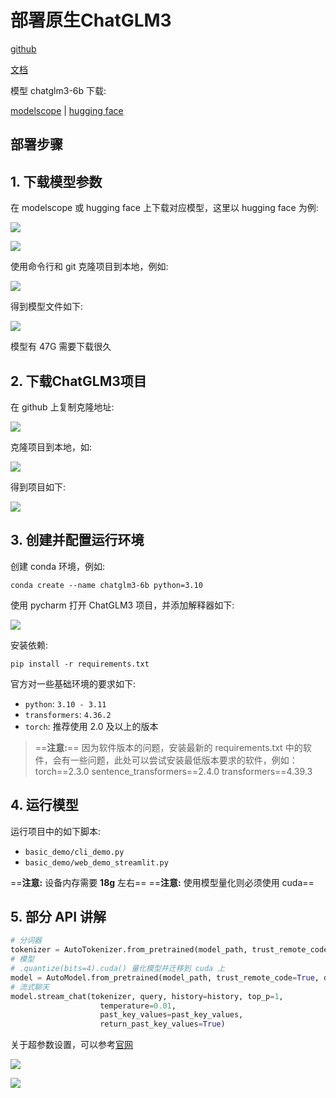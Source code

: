 # 部署原生ChatGLM3

[github](https://github.com/THUDM/ChatGLM3?tab=readme-ov-file)

[文档](https://zhipu-ai.feishu.cn/wiki/WvQbwIJ9tiPAxGk8ywDck6yfnof)

模型 chatglm3-6b 下载:

[modelscope](https://modelscope.cn/models/ZhipuAI/chatglm3-6b) | [hugging face](https://huggingface.co/THUDM/chatglm3-6b)

## 部署步骤

## 1. 下载模型参数

在 modelscope 或 hugging face 上下载对应模型，这里以 hugging face 为例:

![](md-img/部署原生ChatGLM3_2024-09-23-12-18-02.png)

![](md-img/部署原生ChatGLM3_2024-09-23-12-18-35.png)

使用命令行和 git 克隆项目到本地，例如: 

![](md-img/部署原生ChatGLM3_2024-09-23-12-19-36.png)

得到模型文件如下:

![](md-img/部署原生ChatGLM3_2024-09-23-12-20-29.png)

模型有 47G 需要下载很久

## 2. 下载ChatGLM3项目

在 github 上复制克隆地址:

![](md-img/部署原生ChatGLM3_2024-09-23-12-23-10.png)

克隆项目到本地，如:

![](md-img/部署原生ChatGLM3_2024-09-23-12-24-03.png)

得到项目如下:

![](md-img/部署原生ChatGLM3_2024-09-23-12-24-35.png)

## 3. 创建并配置运行环境

创建 conda 环境，例如:

```shell
conda create --name chatglm3-6b python=3.10
```

使用 pycharm 打开 ChatGLM3 项目，并添加解释器如下:

![](md-img/部署原生ChatGLM3_2024-09-23-12-33-11.png)

安装依赖:

```shell
pip install -r requirements.txt
```

官方对一些基础环境的要求如下:

- `python`: `3.10 - 3.11`
- `transformers`: `4.36.2`
- `torch`: 推荐使用 2.0 及以上的版本

> ==**注意:**==
> 因为软件版本的问题，安装最新的 requirements.txt 中的软件，会有一些问题，此处可以尝试安装最低版本要求的软件，例如：
> torch\==2.3.0
> sentence_transformers\==2.4.0
> transformers\==4.39.3

## 4. 运行模型

运行项目中的如下脚本:

- `basic_demo/cli_demo.py`
- `basic_demo/web_demo_streamlit.py`

==**注意:** 设备内存需要 **18g** 左右==
==**注意:** 使用模型量化则必须使用 cuda==

## 5. 部分 API 讲解

```python
# 分词器
tokenizer = AutoTokenizer.from_pretrained(model_path, trust_remote_code=True)
# 模型
# .quantize(bits=4).cuda() 量化模型并迁移到 cuda 上
model = AutoModel.from_pretrained(model_path, trust_remote_code=True, device_map="cuda").quantize(bits=4, device='cuda').cuda().eval()
# 流式聊天
model.stream_chat(tokenizer, query, history=history, top_p=1,
                    temperature=0.01,
                    past_key_values=past_key_values,
                    return_past_key_values=True)
```

关于超参数设置，可以参考[官网](https://zhipu-ai.feishu.cn/wiki/ATFHwOlYdiF2HBkxlQPc9o7wnif)

![](md-img/部署原生ChatGLM3_2024-09-23-14-36-36.png)

![](md-img/部署原生ChatGLM3_2024-09-23-14-36-47.png)